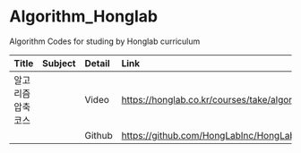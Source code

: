 # Algorithm_Honglab


Algorithm Codes for studing by Honglab curriculum

| Title|Subject| Detail|Link|
| :--- | :--- | :---  | :--- |
| 알고리즘 압축코스 | | Video | <https://honglab.co.kr/courses/take/algorithms> |
|  | | Github | <https://github.com/HongLabInc/HongLabAlgorithmsPart1> |

